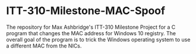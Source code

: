 # ITT-310-Milestone-MAC-Spoof
The repository for Max Ashbridge's ITT-310 Milestone Project for a C program that changes the MAC address for Windows 10 registry. 
The overall goal of the program is to trick the Windows operating system to use a different MAC from the NICs. 
